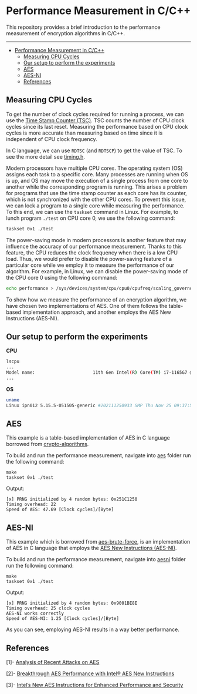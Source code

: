 # Performance Measurement in C/C++

This repository provides a brief introduction to the performance measurement of encryption 
algorithms in C/C++.

---
- [Performance Measurement in C/C++](#performance-measurement-in-cc)
  - [Measuring CPU Cycles](#measuring-cpu-cycles)
  - [Our setup to perform the experiments](#our-setup-to-perform-the-experiments)
  - [AES](#aes)
  - [AES-NI](#aes-ni)
  - [References](#references)
  
## Measuring CPU Cycles

To get the number of clock cycles required for running a process, we can use the [Time Stamp Counter (TSC)](https://en.wikipedia.org/wiki/Time_Stamp_Counter). TSC counts the number of CPU clock cycles since its last reset. Measuring the performance based on CPU clock cycles is more accurate than measuring based on time since it is independent of CPU clock frequency.

In C language, we can use `RDTSC` (and `RDTSCP`) to get the value of TSC. To see the more detail see [timing.h](aesni/timing.h).

Modern processors have multiple CPU cores. The operating system (OS) assigns each task to a specific core. 
Many processes are running when OS is up, and OS may move the execution of a single process from one core to another while the corresponding program is running. 
This arises a problem for programs that use the time stamp counter as each core has its counter, which is not synchronized with the other CPU cores. 
To prevent this issue, we can lock a program to a single core while measuring the performance. 
To this end, we can use the `taskset` command in Linux. 
For example, to lunch program `./test` on CPU core 0, we use the following command:

```sh
taskset 0x1 ./test
```

The power-saving mode in modern processors is another feature that may influence the accuracy of our performance measurement. Thanks to this feature, the CPU reduces the clock frequency when there is a low CPU load. Thus, we would prefer to disable the power-saving feature of a particular core while we employ it to measure the performance of our algorithm. For example, in Linux, we can disable the power-saving mode of the CPU core 0 using the following command:

```sh
echo performance > /sys/devices/system/cpu/cpu0/cpufreq/scaling_governor
```

To show how we measure the performance of an encryption algorithm, we have chosen two implementations of AES. One of them follows the table-based implementation approach, and another employs the AES New Instructions (AES-NI).

## Our setup to perform the experiments

**CPU**

```sh
lscpu
...
Model name:                      11th Gen Intel(R) Core(TM) i7-1165G7 @ 2.80GHz
...
```

**OS**

```sh
uname
Linux ipn012 5.15.5-051505-generic #202111250933 SMP Thu Nov 25 09:37:51 UTC 2021 x86_64 x86_64 x86_64 GNU/Linux
```

## AES

This example is a table-based implementation of AES in C language borrowed from [crypto-algorithms](https://github.com/B-Con/crypto-algorithms).

To build and run the performance measurement, navigate into [aes](aes) folder run the following command:

```
make
taskset 0x1 ./test
```

Output:

```
[x] PRNG initialized by 4 random bytes: 0x251C1250
Timing overhead: 22
Speed of AES: 47.69 [Clock cycles]/[Byte]
```

## AES-NI

This example which is borrowed from [aes-brute-force](https://github.com/sebastien-riou/aes-brute-force/blob/master/include/aes_ni.h), is an implementation of AES in C language that employs the [AES New Instructions (AES-NI)](library/Gueron2009_Chapter_IntelSNewAESInstructionsForEnh.pdf).

To build and run the performance measurement, navigate into [aesni](aesni) folder run the following command:

```
make
taskset 0x1 ./test
```

Output:

```
[x] PRNG initialized by 4 random bytes: 0x9001BE8E
Timing overhead: 25 clock cycles
AES-NI works correctly
Speed of AES-NI: 1.25 [Clock cycles]/[Byte]
```

As you can see, employing AES-NI results in a way better performance.

## References

[1]- [Analysis of Recent Attacks on AES](library/137389_gstir_david_2012.pdf)

[2]- [Breakthrough AES Performance with Intel® AES New Instructions](library/10tb24-breakthrough-aes-performance-with-intel-aes-new-instructions-final-secure-165940.pdf)

[3]- [Intel’s New AES Instructions for Enhanced
Performance and Security](library/Gueron2009_Chapter_IntelSNewAESInstructionsForEnh.pdf)

